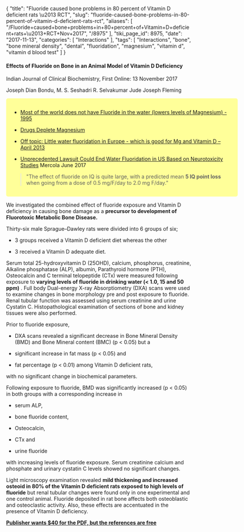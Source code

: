{
    "title": "Fluoride caused bone problems in 80 percent of Vitamin D deficient rats \u2013 RCT",
    "slug": "fluoride-caused-bone-problems-in-80-percent-of-vitamin-d-deficient-rats-rct",
    "aliases": [
        "/Fluoride+caused+bone+problems+in+80+percent+of+Vitamin+D+deficient+rats+\u2013+RCT+Nov+2017",
        "/8975"
    ],
    "tiki_page_id": 8975,
    "date": "2017-11-13",
    "categories": [
        "Interactions"
    ],
    "tags": [
        "Interactions",
        "bone",
        "bone mineral density",
        "dental",
        "fluoridation",
        "magnesium",
        "vitamin d",
        "vitamin d blood test"
    ]
}


#### Effects of Fluoride on Bone in an Animal Model of Vitamin D Deficiency

Indian Journal of Clinical Biochemistry, First Online: 13 November 2017

Joseph Dian Bondu, M. S. Seshadri R. Selvakumar Jude Joseph Fleming

<div class="border" style="background-color:#FF9;padding:15px;margin:10px 0;border-radius:5px;width:600px">

* [Most of the world does not have Fluoride in the water (lowers levels of Magnesium) - 1995](/posts/most-of-the-world-does-not-have-fluoride-in-the-water-lowers-levels-of-magnesium-1995)

* [Drugs Deplete Magnesium](/posts/drugs-deplete-magnesium)

* [Off topic: Little water fluoridation in Europe - which is good for Mg and Vitamin D – April 2013](/posts/off-topic-little-water-fluoridation-in-europe-which-is-good-for-mg-and-vitamin-d)

* [Unprecedented Lawsuit Could End Water Fluoridation in US Based on Neurotoxicity Studies](http://articles.mercola.com/sites/articles/archive/2017/06/13/ban-artificial-water-fluoridation.aspx?utm_source=dnl&utm_medium=email&utm_content=ms1&utm_campaign=20170625Z1_UCM&et_cid=DM148777&et_rid=2056873267) Mercola June 2017

> "The effect of fluoride on IQ is quite large, with a predicted mean  **5 IQ point loss**  when going from a dose of 0.5 mg/F/day to 2.0 mg F/day."

</div>

We investigated the combined effect of fluoride exposure and Vitamin D deficiency in causing bone damage as a  **precursor to development of Fluorotoxic Metabolic Bone Disease.** 

Thirty-six male Sprague–Dawley rats were divided into 6 groups of six; 

* 3 groups received a Vitamin D deficient diet whereas the other 

* 3 received a Vitamin D adequate diet. 

Serum total 25-hydroxyvitamin D (25OHD), calcium, phosphorus, creatinine, Alkaline phosphatase (ALP), albumin, Parathyroid hormone (PTH), Osteocalcin and C terminal telopeptide (CTx) were measured following exposure to  **varying levels of fluoride in drinking water (< 1.0, 15 and 50 ppm)** . Full body Dual-energy X-ray Absorptiometry (DXA) scans were used to examine changes in bone morphology pre and post exposure to fluoride. Renal tubular function was assessed using serum creatinine and urine Cystatin C. Histopathological examination of sections of bone and kidney tissues were also performed. 

Prior to fluoride exposure, 

* DXA scans revealed a significant decrease in Bone Mineral Density (BMD) and Bone Mineral content (BMC) (p < 0.05) but a 

* significant increase in fat mass (p < 0.05) and 

* fat percentage (p < 0.01) among Vitamin D deficient rats, 

with no significant change in biochemical parameters. 

Following exposure to fluoride, BMD was significantly increased (p < 0.05) in both groups with a corresponding increase in 

* serum ALP, 

* bone fluoride content, 

* Osteocalcin, 

* CTx and 

* urine fluoride 

with increasing levels of fluoride exposure. Serum creatinine calcium and phosphate and urinary cystatin C levels showed no significant changes. 

Light microscopy examination revealed  **mild thickening and increased osteoid in 80% of the Vitamin D deficient rats exposed to high levels of fluoride**  but renal tubular changes were found only in one experimental and one control animal. Fluoride deposited in rat bone affects both osteoblastic and osteoclastic activity. Also, these effects are accentuated in the presence of Vitamin D deficiency.

 **[Publisher wants $40 for the PDF, but the references are free](https://link.springer.com/article/10.1007%2Fs12291-017-0709-7)**